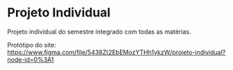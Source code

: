 # Projeto Individual
Projeto individual do semestre integrado com todas as matérias.

Protótipo do site:
https://www.figma.com/file/5438Zt2EbEMozYTHh1ykzW/projeto-individual?node-id=0%3A1
